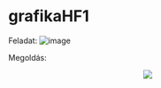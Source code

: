 # grafikaHF1

Feladat:
![image](https://user-images.githubusercontent.com/79463263/166258230-39630273-328b-4f3f-ba0a-714f35362db1.png)

Megoldás:

<p align="center">
  <img src="https://user-images.githubusercontent.com/79463263/166259410-72c8774a-815c-4b63-acb2-2fa18ed242b4.gif" />
</p>
